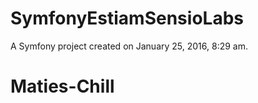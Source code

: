 SymfonyEstiamSensioLabs
=======================

A Symfony project created on January 25, 2016, 8:29 am.
# Maties-Chill
